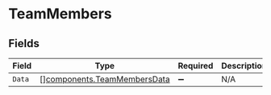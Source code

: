 # TeamMembers


## Fields

| Field                                                                      | Type                                                                       | Required                                                                   | Description                                                                |
| -------------------------------------------------------------------------- | -------------------------------------------------------------------------- | -------------------------------------------------------------------------- | -------------------------------------------------------------------------- |
| `Data`                                                                     | [][components.TeamMembersData](../../models/components/teammembersdata.md) | :heavy_minus_sign:                                                         | N/A                                                                        |